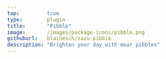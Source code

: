 ```yaml
---
top:         true
type:        plugin
title:       "Pibble"
image:       /images/package-icons/pibble.png
githuburl:   blainesch/zazu-pibble
description: "Brighten your day with moar pibbles"
---
```

